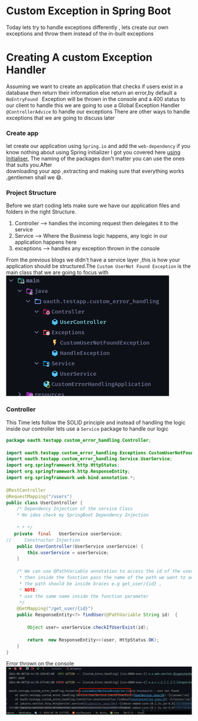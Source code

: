 # Custom Exception in Spring Boot
Today lets try to handle exceptions differently , lets create our own exceptions and throw them instead of the in-built exceptions
# Creating A custom Exception Handler
Assuming we want to create an application that checks if users exist in a database then return their information else return an error,by default a ``NoEntryFound `` Exception will be thrown in the console and a 400 status to our client to handle this we are going to use a Global Exception Handler ``@ControllerAdvice`` to handle our exceptions
There are other ways to handle exceptions that we are going to discuss later
### Create app
let create our application using ``Spring.io`` and add the ``web-dependency`` if you know nothing about using Spring initializer I got you covered here [using Initialiser](), The naming of the packages don't matter you can use the ones that suits you.After  
downloading your app ,extracting and making sure that everything works ,gentlemen shall we 😄.
### Project  Structure
Before we start coding lets make sure we have our application files and folders in the right Structure.
 1. Controller  --> handles the incoming request then delegates it to the service
2. Service --> Where the Business logic happens, any logic in our application happens here
3. exceptions --> handles any exception thrown in the console

From the previous blogs we didn't have a  service layer ,this is how your application should be structured.The  ``Custom UserNot Found Exception`` is the main class that we are going to focus with
![img.png](img.png)
###  Controller
This Time lets follow the SOLID principle and instead of handling the logic inside our controller lets use a ``Service`` package to handle our logic

```java
package oauth.testapp.custom_error_handling.Controller;

import oauth.testapp.custom_error_handling.Exceptions.CustomUserNotFoundException;
import oauth.testapp.custom_error_handling.Service.UserService;
import org.springframework.http.HttpStatus;
import org.springframework.http.ResponseEntity;
import org.springframework.web.bind.annotation.*;

@RestController
@RequestMapping("/users")
public class UserController {
    /* Dependency Injection of the service Class
    * No idea check my SpringBoot Dependency Injection

    * * */
   private  final   UserService userService;
//     Constructor Injection
    public UserController(UserService userService) {
        this.userService = userService;
    }

    /* We can use @PathVariable annotation to access the id of the user from the path
     * then inside the function pass the name of the path we want to access
     * the path should be inside braces e.g get_user/{id} ,
     * NOTE:
     * use the same name inside the function parameter
     */
    @GetMapping("/get_user/{id}")
    public ResponseEntity<?> findUser(@PathVariable String id)  {

        Object user= userService.checkIfUserExist(id);

        return  new ResponseEntity<>(user, HttpStatus.OK);
    }
}

```


Error thrown on the console
![img.png](images/img.png)

